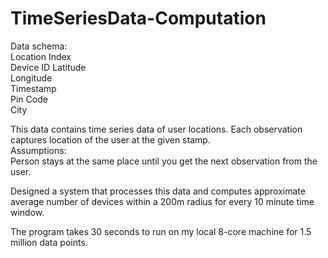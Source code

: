 # TimeSeriesData-Computation
Data schema:  
Location Index  
Device ID 
Latitude    
Longitude    
Timestamp      
Pin Code  
City  


This data contains time series data of user locations. Each observation captures location of the
user at the given stamp.  
Assumptions:  
Person stays at the same place until you get the next observation from the user.  

Designed a system that processes this data and computes approximate average number of devices within a
200m radius for every 10 minute time window.

The program takes 30 seconds to run on my local 8-core machine for 1.5 million data points.
